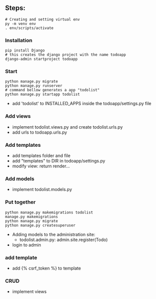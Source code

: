 ## Steps:

```console
# Creating and setting virtual env
py -m venv env
. env/scripts/activate
```

### Installation

```console
pip install Django
# this creates the django project with the name todoapp
django-admin startproject todoapp
```

### Start

```console
python manage.py migrate
python manage.py runserver
# command bellow generates a app "todolist"
python manage.py startapp todolist
```

- add 'todolist' to INSTALLED_APPS inside the todoapp/settings.py file

### Add views
- implement todolist.views.py and create todolist.urls.py
- add urls to todoapp.urls.py

### Add templates
- add templates folder and file
- add "templates" to DIR in todoapp/settings.py
- modify view: return render...

### Add models
- implement todolist.models.py

### Put together
```console
python manage.py makemigrations todolist
manage.py makemigrations
python manage.py migrate
python manage.py createsuperuser
```

- Adding models to the administration site:
    - todolist.admin.py: admin.site.register(Todo)
- login to admin

### add template
- add {% csrf_token %} to template

### CRUD
- implement views